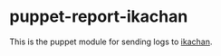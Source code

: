 # puppet-report-ikachan

This is the puppet module for sending logs to [ikachan](https://github.com/yappo/p5-App-Ikachan).
